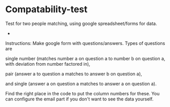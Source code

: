 # Compatability-test
Test for two people matching, using google spreadsheet/forms for data. 


-


Instructions: Make google form with questions/answers. Types of questions are 

single number (matches number a on question a to number b on question a, with deviation from number factored in),

pair (answer a to question a matches to answer b on question a),

and single (answer a on question a matches to answer a on question a).

Find the right place in the code to put the column numbers for these. You can configure the email part if you don't want to see the data yourself. 
